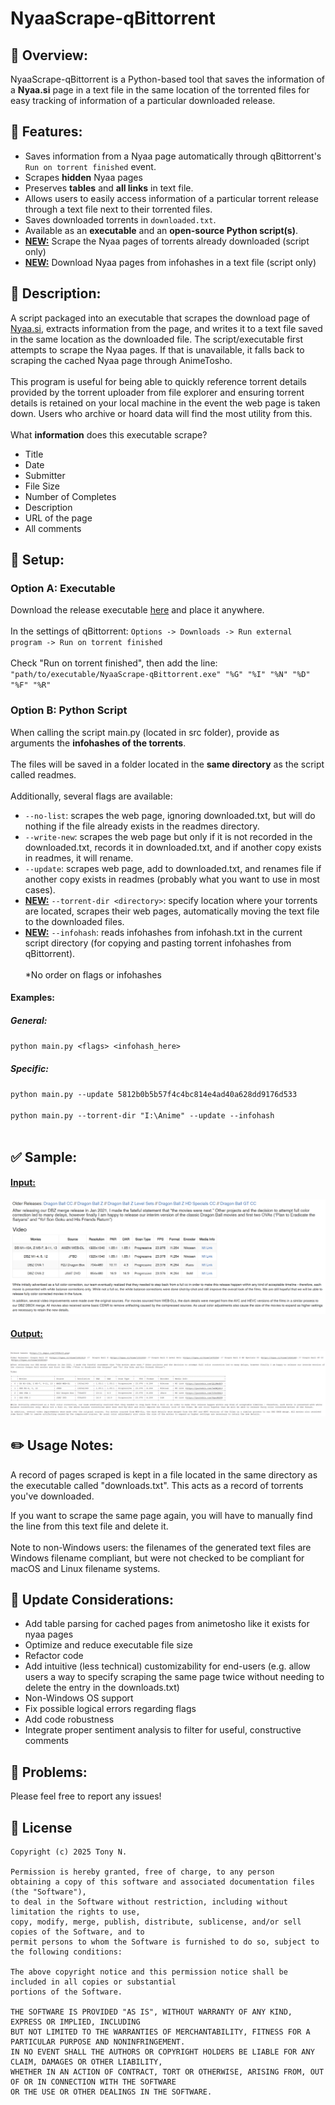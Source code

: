 # NyaaScrape-qBittorrent
<!--********************************-->

## :pushpin: Overview:
NyaaScrape-qBittorrent is a Python-based tool that saves the information of a **Nyaa.si** page in a text file in the same location of the torrented files for easy tracking of information of a particular downloaded release.

## :rocket: Features:
- Saves information from a Nyaa page automatically through qBittorrent's `Run on torrent finished` event.
- Scrapes **hidden** Nyaa pages
- Preserves **tables** and **all links** in text file.
- Allows users to easily access information of a particular torrent release through a text file next to their torrented files.
- Saves downloaded torrents in `downloaded.txt`.
- Available as an **executable** and an **open-source Python script(s)**.
- <ins>**NEW:**</ins> Scrape the Nyaa pages of torrents already downloaded (script only)
- <ins>**NEW:**</ins> Download Nyaa pages from infohashes in a text file (script only)

## :book: Description:
A script packaged into an executable that scrapes the download page of [Nyaa.si](https://nyaa.si/), extracts information from the page, and writes it to a text file saved in the same location as the downloaded file. The script/executable first attempts to scrape the Nyaa pages. If that is unavailable, it falls back to scraping the cached Nyaa page through AnimeTosho. 
<BR><BR>
This program is useful for being able to quickly reference torrent details provided by the torrent uploader from file explorer and ensuring torrent details is retained on your local machine in the event the web page is taken down. Users who archive or hoard data will find the most utility from this.
<BR><BR>
What **information** does this executable scrape?
- Title
- Date
- Submitter
- File Size
- Number of Completes
- Description
- URL of the page
- All comments

## :wrench: Setup:
### Option A: Executable
Download the release executable [here](https://github.com/tony-vn/NyaaScrape-qBittorrent/releases) and place it anywhere.
<BR><BR>
In the settings of qBittorrent: `Options -> Downloads -> Run external program -> Run on torrent finished`
<BR><BR>
Check "Run on torrent finished", then add the line: `"path/to/executable/NyaaScrape-qBittorrent.exe" "%G" "%I" "%N" "%D" "%F" "%R"`
### Option B: Python Script
When calling the script main.py (located in src folder), provide as arguments the **infohashes of the torrents**.
<BR><BR>
The files will be saved in a folder located in the **same directory** as the script called readmes.
<BR><BR>
Additionally, several flags are available:
- `--no-list`: scrapes the web page, ignoring downloaded.txt, but will do nothing if the file already exists in the readmes directory.
- `--write-new`: scrapes the web page but only if it is not recorded in the downloaded.txt, records it in downloaded.txt, and if another copy exists in readmes, it will rename.
- `--update`: scrapes web page, add to downloaded.txt, and renames file if another copy exists in readmes (probably what you want to use in most cases).
- <ins>**NEW:**</ins> `--torrent-dir <directory>`: specify location where your torrents are located, scrapes their web pages, automatically moving the text file to the downloaded files.
- <ins>**NEW:**</ins> `--infohash`: reads infohashes from infohash.txt in the current script directory (for copying and pasting torrent infohashes from qBittorrent).
<BR><BR>
*No order on flags or infohashes
#### Examples:
##### General:
`python main.py <flags> <infohash_here>`
##### Specific:
`python main.py --update 5812b0b5b57f4c4bc814e4ad40a628dd9176d533`<BR><BR>
`python main.py --torrent-dir "I:\Anime" --update --infohash`
<BR><BR>

## :white_check_mark: Sample:
  #### <ins>Input:</ins>
<kbd>![InputHTMLPage](imgs/nyaa_table2.png)</kbd>
  #### <ins>Output:</ins>
<kbd>![OutputText](imgs/nyaaa_tabletext2.png)</kbd>

## :pencil2: Usage Notes:
A record of pages scraped is kept in a file located in the same directory as the executable called "downloads.txt". This acts as a record of torrents you've downloaded. <BR>

If you want to scrape the same page again, you will have to manually find the line from this text file and delete it.
<BR><BR>
Note to non-Windows users: the filenames of the generated text files are Windows filename compliant, but were not checked to be compliant for macOS and Linux filename systems.

## :memo: Update Considerations:
- Add table parsing for cached pages from animetosho like it exists for nyaa pages
- Optimize and reduce executable file size
- Refactor code
- Add intuitive (less technical) customizability for end-users (e.g. allow users a way to specify scraping the same page twice without needing to delete the entry in the downloads.txt)
- Non-Windows OS support
- Fix possible logical errors regarding flags
- Add code robustness
- Integrate proper sentiment analysis to filter for useful, constructive comments

## :triangular_flag_on_post: Problems:
Please feel free to report any issues!

## :page_with_curl: License
```
Copyright (c) 2025 Tony N.

Permission is hereby granted, free of charge, to any person
obtaining a copy of this software and associated documentation files (the "Software"),
to deal in the Software without restriction, including without limitation the rights to use,
copy, modify, merge, publish, distribute, sublicense, and/or sell copies of the Software, and to
permit persons to whom the Software is furnished to do so, subject to the following conditions:

The above copyright notice and this permission notice shall be included in all copies or substantial
portions of the Software.

THE SOFTWARE IS PROVIDED "AS IS", WITHOUT WARRANTY OF ANY KIND, EXPRESS OR IMPLIED, INCLUDING
BUT NOT LIMITED TO THE WARRANTIES OF MERCHANTABILITY, FITNESS FOR A PARTICULAR PURPOSE AND NONINFRINGEMENT.
IN NO EVENT SHALL THE AUTHORS OR COPYRIGHT HOLDERS BE LIABLE FOR ANY CLAIM, DAMAGES OR OTHER LIABILITY,
WHETHER IN AN ACTION OF CONTRACT, TORT OR OTHERWISE, ARISING FROM, OUT OF OR IN CONNECTION WITH THE SOFTWARE
OR THE USE OR OTHER DEALINGS IN THE SOFTWARE.
```
